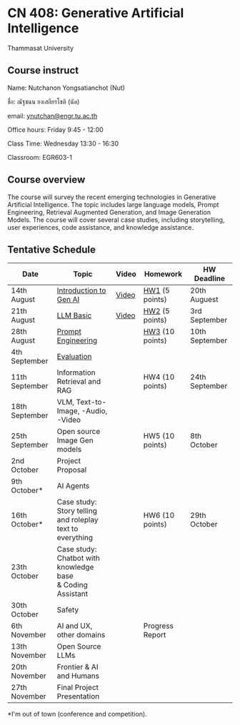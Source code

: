# CN 408: Generative Artificial Intelligence
Thammasat University 

## Course instruct

Name: Nutchanon Yongsatianchot (Nut)

ชื่อ: ณัฐชนน ยงเสถียรโชติ (นัด)

email: ynutchan@engr.tu.ac.th

Office hours: Friday 9:45 - 12:00

Class Time: Wednesday 13:30 - 16:30

Classroom: EGR603-1

## Course overview 
The course will survey the recent emerging technologies in Generative Artificial Intelligence. The topic includes large language models, Prompt Engineering, Retrieval Augmented Generation, and Image Generation Models. The course will cover several case studies, including storytelling, user experiences, code assistance, and knowledge assistance.

## Tentative Schedule

| Date  |   Topic   |  Video   | Homework | HW Deadline |
| ----- | --------- | -------- | -------- | ----------- |
| 14th August | [Introduction to Gen AI](https://docs.google.com/presentation/d/1Z5KCaE9EFxz3z5V7hcRNhpuQKBZ_GxgtkqnnsXoQudo/edit?usp=sharing)  | [Video](https://tuipied-my.sharepoint.com/:v:/g/personal/nutchany_tu_ac_th/EUfOHR4NnDlDjYt6fvbnfnQBB8kmP4F9JsvQey-3uK6Drg?nav=eyJyZWZlcnJhbEluZm8iOnsicmVmZXJyYWxBcHAiOiJTdHJlYW1XZWJBcHAiLCJyZWZlcnJhbFZpZXciOiJTaGFyZURpYWxvZy1MaW5rIiwicmVmZXJyYWxBcHBQbGF0Zm9ybSI6IldlYiIsInJlZmVycmFsTW9kZSI6InZpZXcifX0%3D&e=STUb8w)         | [HW1](https://docs.google.com/presentation/d/1Z5KCaE9EFxz3z5V7hcRNhpuQKBZ_GxgtkqnnsXoQudo/edit#slide=id.g2ed124f5f7c_1_1115) (5 points)        |  20th Auguest            |  
| 21th August | [LLM Basic](https://docs.google.com/presentation/d/1EcUcSMWopO-XwPPQJIRH6oU6MD436eLWue_1aSUlOVM/edit?usp=sharing)               | [Video](https://tuipied-my.sharepoint.com/:v:/g/personal/nutchany_tu_ac_th/ERm_-HbiIdFGhfU9tvBbg4YBnIv7icJJotW9lpv7PcjHpw?nav=eyJyZWZlcnJhbEluZm8iOnsicmVmZXJyYWxBcHAiOiJTdHJlYW1XZWJBcHAiLCJyZWZlcnJhbFZpZXciOiJTaGFyZURpYWxvZy1MaW5rIiwicmVmZXJyYWxBcHBQbGF0Zm9ybSI6IldlYiIsInJlZmVycmFsTW9kZSI6InZpZXcifX0%3D&e=2pN91Z)         | [HW2](https://colab.research.google.com/github/yongsa-nut/TU671_CN408_GenAI/blob/main/HW2.ipynb) (5 points)         | 3rd September           |
| 28th August | [Prompt Engineering](https://docs.google.com/presentation/d/1TixS_ousH9ejIaoelYdhNqo9igtw4hr_ThHQySVBVFQ/edit?usp=sharing)      |          |  [HW3](https://colab.research.google.com/github/yongsa-nut/TU671_CN408_GenAI/blob/main/HW3_Prompt_Engineering.ipynb) (10 points) | 10th September        |      
| 4th September  | [Evaluation](https://docs.google.com/presentation/d/1VO1ysRK8oOjKVhVESfZnSXbf7KzNqrcYnwpIJG-9USg/edit?usp=sharing)        |          |       |            |
| 11th September | Information Retrieval and RAG |        |  HW4 (10 points)  | 24th September        |
| 18th September | VLM, Text-to-Image, -Audio, -Video |          |          |           |
| 25th September | Open source Image Gen models |        |  HW5 (10 points)   | 8th October         |
| 2nd October  | Project Proposal       |           |          |                        |
| 9th October* | AI Agents  |        |        |             |
| 16th October* | Case study: Story telling and roleplay <br> text to everything |      | HW6 (10 points)       | 29th October           |
| 23th October | Case study: Chatbot with knowledge base <br> & Coding Assistant |          |         |             |
| 30th October | Safety  |        |         |            |
| 6th November | AI and UX, other domains |        | Progress Report   |          |
| 13th November | Open Source LLMs   |         |           |           |
| 20th November | Frontier & AI and Humans          |         |         |          |
| 27th November | Final Project Presentation |          |         |            |

*I'm out of town (conference and competition).
